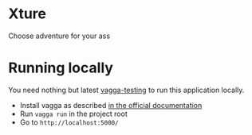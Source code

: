 # Xture
Choose adventure for your ass

# Running locally

You need nothing but latest [vagga-testing](https://vagga.readthedocs.io) to run this application locally.

- Install vagga as described [in the official documentation](http://vagga.readthedocs.io/en/latest/installation.html)
- Run `vagga run` in the project root
- Go to `http://localhost:5000/`
